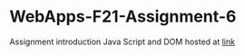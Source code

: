 # WebApps-F21-Assignment-6
Assignment introduction Java Script and DOM
hosted at [link](https://44-563-webapps-f21.github.io/webapps-f21-assignment-6-AbdulRehmanSayeed/)